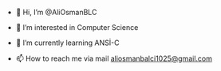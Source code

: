 - 👋 Hi, I’m @AliOsmanBLC
- 👀 I’m interested in Computer Science
- 🌱 I’m currently learning ANSİ-C

- 📫 How to reach me via mail <aliosmanbalci1025@gmail.com>

<!---
AliOsmanBLC/AliOsmanBLC is a ✨ special ✨ repository because its `README.md` (this file) appears on your GitHub profile.
You can click the Preview link to take a look at your changes. - 💞️ I’m looking to collaborate on 
--->
